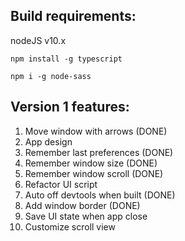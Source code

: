 ## Build requirements:

nodeJS v10.x

`npm install -g typescript`

`npm i -g node-sass`



## **Version 1 features:**
1. Move window with arrows (DONE)
2. App design
3. Remember last preferences (DONE)
4. Remember window size (DONE)
5. Remember window scroll (DONE)
6. Refactor UI script
7. Auto off devtools when built (DONE)
8. Add window border (DONE)
9. Save UI state when app close
10. Customize scroll view



